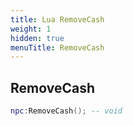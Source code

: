 ```yaml
---
title: Lua RemoveCash
weight: 1
hidden: true
menuTitle: RemoveCash
---
```

## RemoveCash
```lua
npc:RemoveCash(); -- void
```